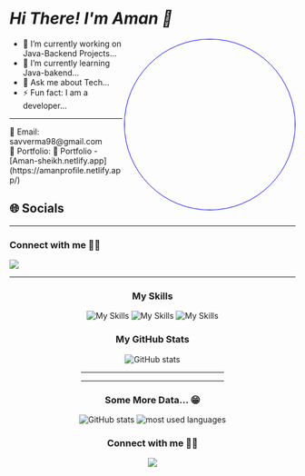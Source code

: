 
<h1 align="left"> <i>Hi There! I'm Aman 👋 </i></h1>
<img style="border:1px solid blue; border-radius:50%" align="right" width="300px"  src="https://irfantariq.com/images/banner.gif">

*   🔭 I’m currently working on Java-Backend Projects...
*   🌱 I’m currently learning Java-bakend...
*   💬 Ask me about Tech...
*   ⚡ Fun fact: I am a developer...
<hr>
📧 Email: savverma98@gmail.com<br>
💼 Portfolio: 💼 Portfolio - [Aman-sheikh.netlify.app](https://amanprofile.netlify.app/)


## 🌐 Socials
<hr>
<div align="left">
<h3>Connect with me 🙋🏻</h3>
<a href="https://www.linkedin.com/in/aman-kumar-201b3016b" target="_blank" >
  <img src="https://skillicons.dev/icons?i=linkedin"></a>

</div>
<hr/>
<div align="center">
<!-- <img src="https://komarev.com/ghpvc/?username=sav98aman&style=for-the-badge"/> -->
</div>

<div align="center">
<!-- <img alt="followers count" src="https://custom-icon-badges.herokuapp.com/github/followers/sav98aman?style=for-the-badge&logo=person-add&label=Followers&logoColor=white"/> -->

<!-- <img alt="stars count" src="https://custom-icon-badges.herokuapp.com/badge/dynamic/json?logo=star&label=Stars&style=for-the-badge&query=%24.stars&url=https://api.github-star-counter.workers.dev/user/sav98aman"/> -->
</div>

<div align="center">
<!-- <a href="https://wakatime.com/@2fc99edb-7b44-4c2d-9d7b-35326eca8ec0"><img src="https://wakatime.com/badge/user/2fc99edb-7b44-4c2d-9d7b-35326eca8ec0.svg?style=for-the-badge" alt="Total time coded since Jan 22 2022" /></a> -->
</div>

<div align="center">
<h3>My Skills</h3>
  <img aling="left" src="https://skillicons.dev/icons?i=java,maven,hibernate,spring,mysql,idea,aws"alt="My Skills"/>
  <img aling="left" src="https://skillicons.dev/icons?i=html,css,js,visualstudio,netlify,webpack"alt="My Skills"/>
  <img aling="left" src="https://skillicons.dev/icons?i=matlab,md,github"alt="My Skills"/>
  
  <h3>My GitHub Stats</h3>
  <img src="https://github-readme-stats.vercel.app/api?username=sav98aman&show_icons=true&&coountprivate=true&theme=react&hide_title=true" alt="GitHub stats"/>
  <hr width="50%"/>

  <hr width="50%"/>
   <h3>Some More Data... 😁</h3>
  <img src="https://github-readme-streak-stats.herokuapp.com/?user=sav98aman&theme=dark" alt="GitHub stats"/>
  <img alt="most used languages" src="https://github-readme-stats.vercel.app/api/top-langs/?username=sav98aman&layout=compact&langs_count=8&theme=react" />
</div>


<!-- Most Popular Repository -->
<!-- <div align="center">
  <h3>Some of my cool repositories</h3>
  <img src="https://github-readme-stats.vercel.app/api/pin/?username=sav98aman&repo=stock_price_prediction_application&theme=react"/>
  <img src="https://github-readme-stats.vercel.app/api/pin/?username=sav98aman&repo=cagey-bIte-6066&theme=react&langs_count=5"/>
  <img src="https://github-readme-stats.vercel.app/api/pin/?username=sav98aman&repo=Spotify-clone&theme=react"/>
  <img src="https://github-readme-stats.vercel.app/api/pin/?username=sav98aman&repo=Fraazo-Clone&theme=react&langs_count=5"/>
</div> -->


<div align="center">
<h3>Connect with me 🙋🏻</h3>
<a href="https://www.linkedin.com/in/aman-kumar-201b3016b" target="_blank">
  <img src="https://skillicons.dev/icons?i=linkedin">
</a>

</div>


